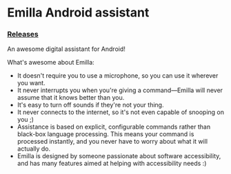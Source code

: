 # Emilla Android assistant
### [Releases](https://github.com/devycarol/Emilla/releases)

An awesome digital assistant for Android!

What's awesome about Emilla:
- It doesn't require you to use a microphone, so you can use it wherever you want.
- It never interrupts you when you're giving a command—Emilla will never assume that it knows better than you.
- It's easy to turn off sounds if they're not your thing.
- It never connects to the internet, so it's not even capable of snooping on you ;)
- Assistance is based on explicit, configurable commands rather than black-box language processing. This means your command is processed instantly, and you never have to worry about what it will actually do.
- Emilla is designed by someone passionate about software accessibility, and has many features aimed at helping with accessibility needs :)
